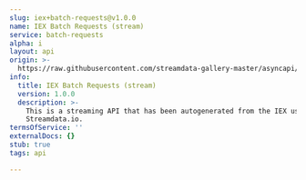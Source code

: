 ```yaml
---
slug: iex+batch-requests@v1.0.0
name: IEX Batch Requests (stream)
service: batch-requests
alpha: i
layout: api
origin: >-
  https://raw.githubusercontent.com/streamdata-gallery-master/asyncapi/master/_listings/iex/iex-batch-requests-stream-async.md
info:
  title: IEX Batch Requests (stream)
  version: 1.0.0
  description: >-
    This is a streaming API that has been autogenerated from the IEX using
    Streamdata.io.
termsOfService: ''
externalDocs: {}
stub: true
tags: api

---
```

